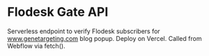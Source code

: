 # Flodesk Gate API

Serverless endpoint to verify Flodesk subscribers for www.genetargeting.com blog popup.
Deploy on Vercel. Called from Webflow via fetch().

